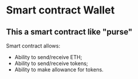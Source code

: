 # Smart contract Wallet

## This a smart contract like "purse"

Smart contract allows:
* Ability to send/receive ETH;
* Ability to send/receive tokens;
* Ability to make allowance for tokens.
